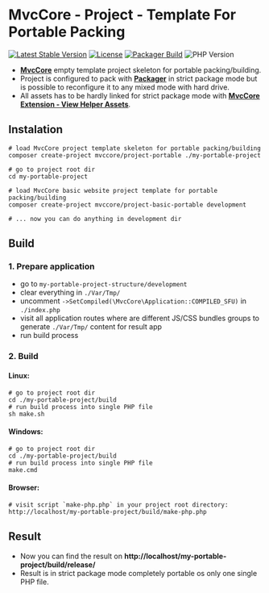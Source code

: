 # MvcCore - Project - Template For Portable Packing

[![Latest Stable Version](https://img.shields.io/badge/Stable-v5.2.1-brightgreen.svg?style=plastic)](https://github.com/mvccore/project-portable/releases)
[![License](https://img.shields.io/badge/License-BSD%203-brightgreen.svg?style=plastic)](https://mvccore.github.io/docs/mvccore/5.0.0/LICENSE.md)
[![Packager Build](https://img.shields.io/badge/Packager%20Build-passing-brightgreen.svg?style=plastic)](https://github.com/mvccore/packager)
![PHP Version](https://img.shields.io/badge/PHP->=5.4-brightgreen.svg?style=plastic)

- [**MvcCore**](https://github.com/mvccore/mvccore) empty template project skeleton for portable packing/building.
- Project is configured to pack with [**Packager**](https://github.com/mvccore/packager) in strict package mode but is possible to reconfigure it to any mixed mode with hard drive.
- All assets has to be hardly linked for strict package mode with [**MvcCore Extension - View Helper Assets**](https://github.com/mvccore/ext-view-helper-assets).

## Instalation
```shell
# load MvcCore project template skeleton for portable packing/building
composer create-project mvccore/project-portable ./my-portable-project

# go to project root dir
cd my-portable-project

# load MvcCore basic website project template for portable packing/building
composer create-project mvccore/project-basic-portable development

# ... now you can do anything in development dir
```

## Build

### 1. Prepare application
- go to `my-portable-project-structure/development`
- clear everything in `./Var/Tmp/`
- uncomment `->SetCompiled(\MvcCore\Application::COMPILED_SFU)` in `./index.php`
- visit all application routes where are different JS/CSS bundles 
  groups to generate `./Var/Tmp/` content for result app
- run build process

### 2. Build

#### Linux:
```shell
# go to project root dir
cd ./my-portable-project/build
# run build process into single PHP file
sh make.sh
```

#### Windows:
```shell
# go to project root dir
cd ./my-portable-project/build
# run build process into single PHP file
make.cmd
```

#### Browser:
```shell
# visit script `make-php.php` in your project root directory:
http://localhost/my-portable-project/build/make-php.php
```

## Result
- Now you can find the result on **http://localhost/my-portable-project/build/release/**
- Result is in strict package mode completely portable os only one single PHP file.


